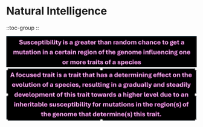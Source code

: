 # **Natural Intelligence**

::toc-group
::

![susceptibility1.png](/susceptibility1.png)![focused trait1.png](/focused%20trait1.png)
